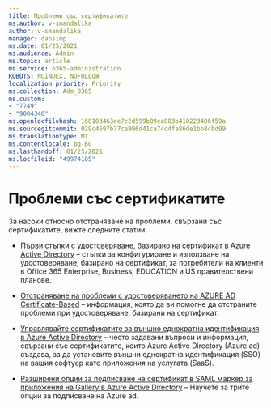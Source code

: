 ```yaml
---
title: Проблеми със сертификатите
ms.author: v-smandalika
author: v-smandalika
manager: dansimp
ms.date: 01/25/2021
ms.audience: Admin
ms.topic: article
ms.service: o365-administration
ROBOTS: NOINDEX, NOFOLLOW
localization_priority: Priority
ms.collection: Adm_O365
ms.custom:
- "7749"
- "9004340"
ms.openlocfilehash: 168103463ee7c2d599b89ca883b410223486f59a
ms.sourcegitcommit: 029c4697b77ce996d41ca74c4fa86de1bb84bd99
ms.translationtype: MT
ms.contentlocale: bg-BG
ms.lasthandoff: 01/25/2021
ms.locfileid: "49974185"
---
```

# <a name="issues-with-certificates"></a>Проблеми със сертификатите

За насоки относно отстраняване на проблеми, свързани със сертификатите, вижте следните статии:

- [Първи стъпки с удостоверяване, базирано на сертификат в Azure Active Directory](https://docs.microsoft.com/azure/active-directory/authentication/active-directory-certificate-based-authentication-get-started)  – стъпки за конфигуриране и използване на удостоверяване, базирано на сертификат, за потребители на клиенти в Office 365 Enterprise, Business, EDUCATION и US правителствени планове.

- [Отстраняване на проблеми с удостоверяването на AZURE AD Certificate-Based](https://docs.microsoft.com/troubleshoot/azure/active-directory/certificate-based-authenticate-issue)  – информация, която да ви помогне да отстраните проблеми при удостоверяване, базирани на сертификат.

- [Управлявайте сертификатите за външно еднократна идентификация в Azure Active Directory](https://docs.microsoft.com/azure/active-directory/manage-apps/manage-certificates-for-federated-single-sign-on)  – често задавани въпроси и информация, свързани със сертификатите, които Azure Active Directory (Azure ad) създава, за да установите външни еднократна идентификация (SSO) на вашия софтуер като приложения на услугата (SaaS).

- [Разширени опции за подписване на сертификат в SAML маркер за приложения на Gallery в Azure Active Directory](https://docs.microsoft.com/azure/active-directory/manage-apps/certificate-signing-options)  – Научете за трите опции за подписване на Azure ad.
